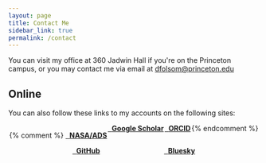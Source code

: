 ```yaml
---
layout: page
title: Contact Me
sidebar_link: true
permalink: /contact
---
```


You can visit my office at 360 Jadwin Hall if you're on the Princeton campus, or you may contact me via email at <a href='mailto:dfolsom@princeton.edu'>dfolsom@princeton.edu</a>


## Online
You can also follow these links to my accounts on the following sites:
<div style="justify-content: space-evenly;display: flex;flex-flow: row wrap;">

{% comment %}
<a class="button" href="https://ui.adsabs.harvard.edu/search/q=orcid%3A0000-0002-1544-1381&sort=date+desc" aria-label='NASA/ADS'>
	<i class="fa fa-search" style='transform:scaleX(-1)'></i>&nbsp;&nbsp;<b>NASA/ADS</b>
</a>

<a class="button" href="https://scholar.google.com/citations?user=ukPpar4AAAAJ" aria-label='Google Scholar'>
	<i class="fa-brands fa-google-scholar"></i>&nbsp;&nbsp;<b>Google Scholar</b>
</a>

<a class="button" href="https://orcid.org/0000-0002-1544-1381" aria-label='ORCID'>
	<i class="fa-brands fa-orcid"></i>&nbsp;&nbsp;<b>ORCID</b>
</a>
{% endcomment %}

<a class="button" href="https://github.com/folsomde" aria-label='GitHub'>
	<i class="fa-brands fa-github"></i>&nbsp;&nbsp;<b>GitHub</b>
</a>

<a class="button" href="https://bsky.app/profile/dfolsom.com" aria-label='Bluesky'>
	<i class="fa-brands fa-bluesky"></i>&nbsp;&nbsp;<b>Bluesky</b>
</a>
</div>


